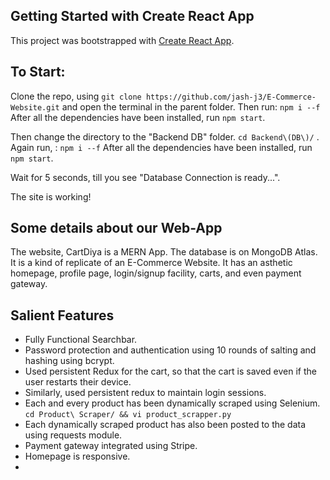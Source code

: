## Getting Started with Create React App

This project was bootstrapped with [Create React App](https://github.com/facebook/create-react-app).

## To Start:

Clone the repo, using ```git clone https://github.com/jash-j3/E-Commerce-Website.git``` and open the terminal in the parent folder.
Then run: ```npm i --f```
After all the dependencies have been installed, run ```npm start```.

Then change the directory to the "Backend DB" folder. ```cd Backend\(DB\)/``` .
Again run, : ```npm i --f```
After all the dependencies have been installed, run ```npm start```.


Wait for 5 seconds, till you see "Database Connection is ready...".

The site is working!

## Some details about our Web-App
The website, CartDiya is a MERN App. The database is on MongoDB Atlas. It is a kind of replicate of an E-Commerce Website. It has an asthetic homepage, profile page, login/signup facility, carts, and even payment gateway. 


##  Salient Features
* Fully Functional Searchbar.
* Password protection and authentication using 10 rounds of salting and hashing using bcrypt.
* Used persistent Redux for the cart, so that the cart is saved even if the user restarts their device.
* Similarly, used persistent redux to maintain login sessions.
* Each and every product has been dynamically scraped using Selenium. ```cd Product\ Scraper/ && vi product_scrapper.py```
* Each dynamically scraped product has also been posted to the data using requests module.
* Payment gateway integrated using Stripe.
* Homepage is responsive.
* 
  
